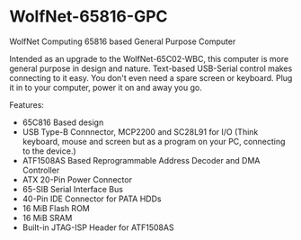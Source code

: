 # WolfNet-65816-GPC
 WolfNet Computing 65816 based General Purpose Computer

Intended as an upgrade to the WolfNet-65C02-WBC, this computer is more general purpose in design and nature. Text-based USB-Serial control makes connecting to it easy. You don't even need a spare screen or keyboard. Plug it in to your computer, power it on and away you go.

Features:  
 - 65C816 Based design
 - USB Type-B Connnector, MCP2200 and SC28L91 for I/O (Think keyboard, mouse and screen but as a program on your PC, connecting to the device.)
 - ATF1508AS Based Reprogrammable Address Decoder and DMA Controller
 - ATX 20-Pin Power Connector
 - 65-SIB Serial Interface Bus
 - 40-Pin IDE Connector for PATA HDDs
 - 16 MiB Flash ROM
 - 16 MiB SRAM
 - Built-in JTAG-ISP Header for ATF1508AS
